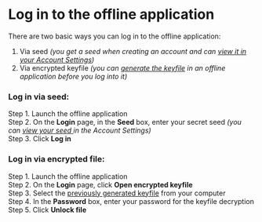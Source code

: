 # Log in to the offline application

There are two basic ways you can log in to the offline application:

1. Via seed _\(you get a seed when creating an account and can_ [_view it in your Account Settings_](../settings/view-the-secret-seed.md)_\)_
2. Via encrypted keyfile _\(you can_ [_generate the keyfile_](keyfile-generation.md) _in an offline application before you log into it\)_

### Log in via seed:

Step 1. Launch the offline application  
Step 2. On the **Login** page, in the **Seed** box, enter your secret seed _\(you can_ [_view your seed_ ](../settings/view-the-secret-seed.md)_in the Account Settings\)_  
Step 3. Click **Log in**

### Log in via encrypted file: <a id="log-in-via-encrypted-file"></a>

Step 1. Launch the offline application  
Step 2. On the **Login** page, click **Open encrypted keyfile**  
Step 3. Select the [previously generated keyfile](keyfile-generation.md) from your computer  
Step 4. In the **Password** box, enter your password for the keyfile decryption  
Step 5. Click **Unlock file**

